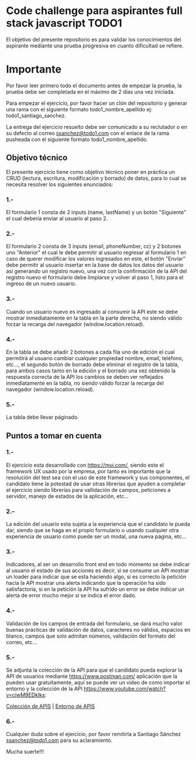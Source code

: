   # Code challenge para aspirantes full stack javascript TODO1

  El objetivo del presente repositorio es para validar los conocimientos del aspirante mediante una prueba progresiva en cuanto dificultad se refiere.

  # Importante
  Por favor leer primero todo el documento antes de empezar la prueba, la prueba debe ser completada en el máximo de 2 días una vez iniciada.

  Para empezar el ejercicio, por favor hacer un clón del repositorio y generar una rama con el siguiente formato todo1_nombre_apellido ej: todo1_santiago_sanchez.

  La entrega del ejercicio resuelto debe ser comunicado a su reclutador o en su defecto al correo ssanchez@todo1.com con el enlace de la rama pusheada con el siguiente formato todo1_nombre_apellido.
  ## Objetivo técnico
  El presente ejercicio tiene como objetivo técnico poner en práctica un CRUD (lectura, escritura, modificación y borrado) de datos, para lo cual se necesita resolver los siguientes enunciados:
  ### 1.-
  El formulario 1 consta de 2 inputs (name, lastName) y un botón "Siguiente" el cual debería enviar al usuario al paso 2.
  ### 2.-
  El formulario 2 consta de 3 inputs (email, phoneNumber, cc) y 2 botones uno "Anterior" el cual le debe permitir al usuario regresar al formulario 1 en caso de querer modificar los valores ingresados en este, el botón "Enviar" debe permitir al usuario insertar en la base de datos los datos del usuario así generando un registro nuevo, una vez con la confirmación de la API del registro nuevo el formulario debe limpiarse y volver al paso 1, listo para el ingreso de un nuevo usuario.
  ### 3.-
  Cuando un usuario nuevo es ingresado al consumir la API este se debe mostrar inmediatamente en la tabla en la parte derecha, no siendo válido forzar la recarga del navegador (window.location.reload).
  ### 4.-
  En la tabla se debe añadir 2 botones a cada fila uno de edición el cual permitirá al usuario cambiar cualquier propiedad nombre, email, teléfono, etc..., el segundo botón de borrado debe eliminar el registro de la tabla, para ambos casos tanto en la edición y el borrado una vez obtenido la respuesta correcta de la API los cambios se deben ver reflejados inmediatamente en la tabla, no siendo válido forzar la recarga del navegador (window.location.reload).
  ### 5.-
  La tabla debe llevar páginado.
  ## Puntos a tomar en cuenta
  ### 1.-
  El ejercicio esta desarrollado con https://mui.com/, siendo este el framework UX usado por la empresa, por tanto es importante que la resolución del test sea con el uso de este framework y sus componentes, el candidato tiene la potestad de usar otras librerías que ayuden a completar el ejercicio siendo librerías para vallidación de campos, peticiones a servidor, manejo de estados de la aplicación, etc... 
  ### 2.-
  La edición del usuario esta sujeta a la experiencia que el candidato le pueda dar, siendo que se haga en el propio formulario o usando cualquier otra experiencia de usuario como puede ser un modal, una nueva página, etc...
  ### 3.-
  Indicadores, al ser un desarrollo front end en todo momento se debe indicar al usuario el estado de sus acciones es decir, si se consume un API mostrar un loader para indicar que se esta haciendo algo, si es correcto la petición hacia la API mostrar una alerta indicando que la operación ha sido satisfactoria, si en la petición la API ha sufrido un error se debe indicar un alerta de error mucho mejor si se indica el error dado.
  ### 4.-
  Validación de los campos de entrada del formulario, se dará mucho valor buenas prácticas de validación de datos, caracteres no válidos, espacios en blanco, campos que solo admitan números, validación del formato del correo, etc...
  ### 5.-
  Se adjunta la colección de la API para que el candidato pueda explorar la API de usuarios mediante https://www.postman.com/ aplicación que la pueden usar gratuitamente, aquí se puede ver un video de como importar el entorno y la colección de la API https://www.youtube.com/watch?v=cjwM9EDkIks:

  [Colección de APIS](https://raw.githubusercontent.com/chadsfatherlali/rest-api-ui/master/postman/api-rest.postman_collection.json) | [Entorno de APIS](https://raw.githubusercontent.com/chadsfatherlali/rest-api-ui/master/postman/api-rest.postman_environment.json)

  ### 6.-
  Cualquier duda sobre el ejercicio, por favor remitirla a Santiago Sánchez ssanchez@todo1.com para su aclaramiento.

  Mucha suerte!!!
